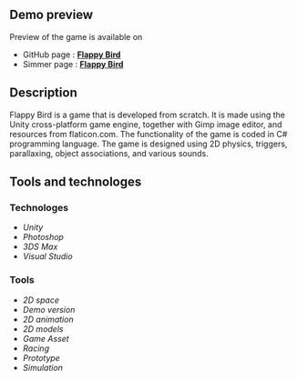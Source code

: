 ## Demo preview ##
Preview of the game is available on
- GitHub page : **[Flappy Bird](https://vladimirakolar.github.io/FlappyBird/)**
- Simmer page : **[Flappy Bird](https://simmer.io/@VladimiraKolar/flappy-bird)**

## Description ##
Flappy Bird is a game that is developed from scratch. 
It is made using the Unity cross-platform game engine, together with Gimp image editor, and resources from flaticon.com. 
The functionality of the game is coded in C# programming language. The game is designed using 2D physics, triggers, parallaxing, object associations, and various sounds.

## Tools and technologes ##
### Technologes ###
* *Unity*
* *Photoshop*
* *3DS Max*
* *Visual Studio*

### Tools ###
* *2D space*
* *Demo version*
* *2D animation*
* *2D models*
* *Game Asset*
* *Racing*
* *Prototype*
* *Simulation*
